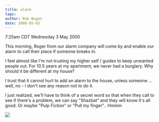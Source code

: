 ```yaml
---
title: alarm
tags: 
author: Rob Nugen
date: 2000-05-03
---
```


<title>Alarm</title>
<p class=date>7:25am CDT Wednesday 3 May 2000</p>

<p>This morning, Roger from our alarm company will come by and enable
our alarm to call their place if someone breaks in.

<p>I feel almost like I'm not trusting my higher self / guides to keep
unwanted people out.  For 10.5 years at my apartment, we never had a
burglary.  Why should it be different at my house?

<p>I trust that it cannot hurt to add an alarm to the house, unless
someone ... well, no - I don't see any reason not to do it.

<p>I just realized, we'll have to think of a secret word so that when
they call to see if there's a problem, we can say "Shazbat" and they
will know it's all good.  Or maybe "Pulp Fiction" or "Pull my finger"..  Hmmm

<p><img src='/images/rob/wL-ROB.gif'>

